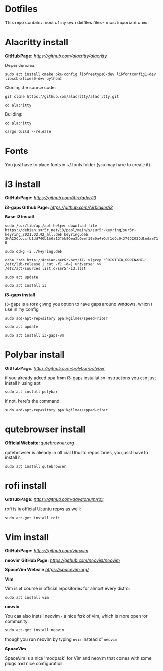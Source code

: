 # Dotfiles
This repo contains most of my own dotfiles files - most important ones.

# Alacritty install
**GitHub Page:**
*https://github.com/alacritty/alacritty*

Dependencies: 

`sudo apt install cmake pkg-config libfreetype6-dev libfontconfig1-dev libxcb-xfixes0-dev python3`

Cloning the source code:

`git clone https://github.com/alacritty/alacritty.git`

`cd alacritty`

Building:

`cd alacritty`

`cargo build --release`

# Fonts
You just have to place fonts in ~/.fonts folder (you may have to create it).

# i3 install
**GitHub Page:**
*https://github.com/Airblader/i3*

**i3-gaps Github Page:**
*https://github.com/Airblader/i3*

**Base i3 install**

`sudo /usr/lib/apt/apt-helper download-file https://debian.sur5r.net/i3/pool/main/s/sur5r-keyring/sur5r-keyring_2021.02.02_all.deb keyring.deb SHA256:cccfb1dd7d6b1b6a137bb96ea5b5eef18a0a4a6df1d6c0c37832025d2edaa710`

`sudo dpkg -i ./keyring.deb`

`echo "deb http://debian.sur5r.net/i3/ $(grep '^DISTRIB_CODENAME=' /etc/lsb-release | cut -f2 -d=) universe" >> /etc/apt/sources.list.d/sur5r-i3.list`

`sudo apt update`

`sudo apt install i3`

**i3-gaps install**

i3-gaps is a fork giving you option to have gaps around windows, which I use in my config

`sudo add-apt-repository ppa:kgilmer/speed-ricer`

`sudo apt update`

`sudo apt install i3-gaps-wm`

# Polybar install
**GitHub Page:**
*https://github.com/polybar/polybar*

if you already added ppa from i3-gaps installation instructions you can just install it using apt:

`sudo apt install polybar`

if not, here's the command:

`sudo add-apt-repository ppa:kgilmer/spped-ricer`

# qutebrowser install
**Official Website:**
*qutebrowser.org*

qutebrowser is already in official Ubuntu repositories, you jusst have to install it:

`sudo apt install qutebrowser`

# rofi install
**GitHub Page:**
*https://github.com/davatorium/rofi*

rofi is in official Ubuntu repos as well:

`sudo apt-get install rofi`

# Vim install
**GitHub Page:**
*https://github.com/vim/vim*

**neovim GitHub Page:**
*https://github.com/neovim/neovim*

**SpaceVim Website**
*https://spacevim.org/*

**Vim**

Vim is of course in official repositories for almost every distro:

`sudo apt install vim`

**neovim**

You can also install neovim - a nice fork of vim, which is more open for community:

`sudo apt-get install neovim`

though you run neovim by typing `nvim` instead of `neovim`

**SpaceVim**

SpaceVim is a nice 'modpack' for Vim and neovim that comes with some plugs and nice configuration.
